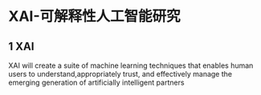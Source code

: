 # XAI-可解释性人工智能研究

## 1 XAI

XAI will create a suite of machine learning techniques that enables human users to understand,appropriately trust, and effectively manage the emerging generation of artificially intelligent partners
